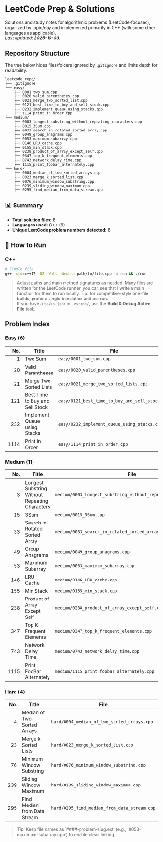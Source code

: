 # LeetCode Prep & Solutions

Solutions and study notes for algorithmic problems (LeetCode-focused), organized by topic/day and implemented primarily in C++ (with some other languages as applicable).  
_Last updated: **2025-10-03**._

## Repository Structure
The tree below hides files/folders ignored by `.gitignore` and limits depth for readability.

```text
leetcode_repo/
├── .gitignore
└── easy/
    ├── 0001_two_sum.cpp
    ├── 0020_valid_parentheses.cpp
    ├── 0021_merge_two_sorted_list.cpp
    ├── 0121_best_time_to_buy_and_sell_stock.cpp
    ├── 0232_implement_queue_using_stacks.cpp
    ├── 1114_print_in_order.cpp
└── medium/
    ├── 0003_longest_substring_without_repeating_characters.cpp
    ├── 0015_3Sum.cpp
    ├── 0033_search_in_rotated_sorted_array.cpp
    ├── 0049_group_anagrams.cpp
    ├── 0053_maximum_subarray.cpp
    ├── 0146_LRU_cache.cpp
    ├── 0155_min_stack.cpp
    ├── 0238_product_of_array_except_self.cpp
    ├── 0347_top_k_frequent_elements.cpp
    ├── 0743_network_delay_time.cpp
    ├── 1115_print_foobar_alternately.cpp
└── hard/
    ├── 0004_median_of_two_sorted_arrays.cpp
    ├── 0023_merge_k_sorted_list.cpp
    ├── 0076_minimum_window_substring.cpp
    ├── 0239_sliding_window_maximum.cpp
    ├── 0295_find_median_from_data_stream.cpp

```

## 📊 Summary

- **Total solution files:** 8
- **Languages used:** C++ (8)
- **Unique LeetCode problem numbers detected:** 8

## 🚀 How to Run

### C++
```bash
# Single file
g++ -std=c++17 -O2 -Wall -Wextra path/to/file.cpp -o run && ./run
```

> Adjust paths and main method signatures as needed. Many files are written for the LeetCode runner; you can see that I write a main function for them to run locally.
> Tip: for competitive-style one-file builds, prefer a single translation unit per run.  
> If you have a `tasks.json` in `.vscode/`, use the **Build & Debug Active File** task.

## Problem Index

### Easy (6)
| No. | Title | File |
|---:|---|---|
| 1   | Two Sum | `easy/0001_two_sum.cpp` |
| 20  | Valid Parentheses | `easy/0020_valid_parentheses.cpp` |
| 21  | Merge Two Sorted Lists | `easy/0021_merge_two_sorted_lists.cpp` |
| 121 | Best Time to Buy and Sell Stock | `easy/0121_best_time_to_buy_and_sell_stock.cpp` |
| 232 | Implement Queue using Stacks | `easy/0232_implement_queue_using_stacks.cpp` |
| 1114 | Print in Order | `easy/1114_print_in_order.cpp` |

### Medium (11)
| No. | Title | File |
|---:|---|---|
| 3   | Longest Substring Without Repeating Characters | `medium/0003_longest_substring_without_repeating_characters.cpp` |
| 15  | 3Sum | `medium/0015_3Sum.cpp` |
| 33  | Search in Rotated Sorted Array | `medium/0033_search_in_rotated_sorted_array.cpp` |
| 49  | Group Anagrams | `medium/0049_group_anagrams.cpp` |
| 53  | Maximum Subarray | `medium/0053_maximum_subarray.cpp` |
| 146 | LRU Cache | `medium/0146_LRU_cache.cpp` |
| 155 | Min Stack | `medium/0155_min_stack.cpp` |
| 238 | Product of Array Except Self | `medium/0238_product_of_array_except_self.cpp` |
| 347 | Top K Frequent Elements | `medium/0347_top_k_frequent_elements.cpp` |
| 743 | Network Delay Time | `medium/0743_network_delay_time.cpp` |
| 1115 | Print FooBar Alternately | `medium/1115_print_foobar_alternately.cpp` |

### Hard (4)
| No. | Title | File |
|---:|---|---|
| 4   | Median of Two Sorted Arrays | `hard/0004_median_of_two_sorted_arrays.cpp` |
| 23  | Merge k Sorted Lists | `hard/0023_merge_k_sorted_list.cpp` |
| 76  | Minimum Window Substring | `hard/0076_minimum_window_substring.cpp` |
| 239 | Sliding Window Maximum | `hard/0239_sliding_window_maximum.cpp` |
| 295 | Find Median from Data Stream | `hard/0295_find_median_from_data_stream.cpp` |


> _Tip:_ Keep file names as \`####-problem-slug.ext\` (e.g., \`0053-maximum-subarray.cpp\`) to enable clean linking.
